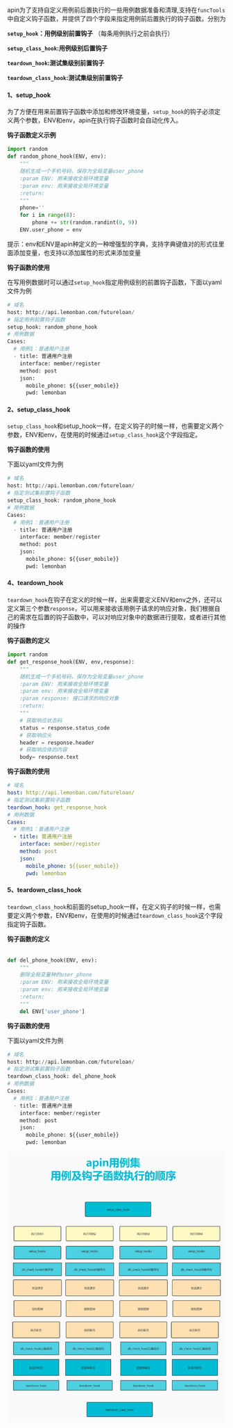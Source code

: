 # 


####

apin为了支持自定义用例前后置执行的一些用例数据准备和清理,支持在`funcTools`中自定义钩子函数，并提供了四个字段来指定用例前后置执行的钩子函数。分别为

**`setup_hook`：用例级别前置钩子** （每条用例执行之前会执行）

**`setup_class_hook`:用例级别后置钩子**

**`teardown_hook`:测试集级别前置钩子**

**`teardown_class_hook`:测试集级别前置钩子**

#### 1、setup_hook 

为了方便在用来前置钩子函数中添加和修改环境变量，`setup_hook`的钩子必须定义两个参数，ENV和env，apin在执行钩子函数时会自动化传入。

**钩子函数定义示例**

```python
import random
def random_phone_hook(ENV, env):
    """
    随机生成一个手机号码，保存为全局变量user_phone
    :param ENV: 用来接收全局环境变量
    :param env: 用来接收全局环境变量
    :return:
    """
    phone=''
    for i in range(8):
        phone += str(random.randint(0, 9))
    ENV.user_phone = env  
```

提示：env和ENV是apin种定义的一种增强型的字典，支持字典键值对的形式往里面添加变量，也支持以添加属性的形式来添加变量

**钩子函数的使用**

在写用例数据时可以通过`setup_hook`指定用例级别的前置钩子函数，下面以yaml文件为例

```python
# 域名
host: http://api.lemonban.com/futureloan/
# 指定用例前置钩子函数
setup_hook: random_phone_hook
# 用例数据
Cases:
  # 用例1：普通用户注册
  - title: 普通用户注册
    interface: member/register
    method: post
    json:
      mobile_phone: ${{user_mobile}}
      pwd: lemonban
```



#### 2、setup_class_hook

`setup_class_hook`和setup_hook一样，在定义钩子的时候一样，也需要定义两个参数，ENV和env，在使用的时候通过`setup_class_hook`这个字段指定。

**钩子函数的使用**

下面以yaml文件为例

```python
# 域名
host: http://api.lemonban.com/futureloan/
# 指定测试集前置钩子函数
setup_class_hook: random_phone_hook
# 用例数据
Cases:
  # 用例1：普通用户注册
  - title: 普通用户注册
    interface: member/register
    method: post
    json:
      mobile_phone: ${{user_mobile}}
      pwd: lemonban
```

####  4、teardown_hook

`teardown_hook`在钩子在定义的时候一样，出来需要定义ENV和env之外，还可以定义第三个参数`response`，可以用来接收该用例子请求的响应对象，我们根据自己的需求在后置的钩子函数中，可以对响应对象中的数据进行提取，或者进行其他的操作

**钩子函数的定义**

```python
import random
def get_response_hook(ENV, env,response):
    """
    随机生成一个手机号码，保存为全局变量user_phone
    :param ENV: 用来接收全局环境变量
    :param env: 用来接收全局环境变量
    :param response: 接口请求的响应对象
    :return:
    """
    # 获取响应状态码
    status = response.status_code
    # 获取响应头
    header = response.header
    # 获取响应体的内容
    body= response.text
```

**钩子函数的使用**

```yaml
# 域名
host: http://api.lemonban.com/futureloan/
# 指定测试集前置钩子函数
teardown_hook: get_response_hook
# 用例数据
Cases:
  # 用例1：普通用户注册
  - title: 普通用户注册
    interface: member/register
    method: post
    json:
      mobile_phone: ${{user_mobile}}
      pwd: lemonban
```



####  5、teardown_class_hook

`teardown_class_hook`和前面的setup_hook一样，在定义钩子的时候一样，也需要定义两个参数，ENV和env，在使用的时候通过`teardown_class_hook`这个字段指定钩子函数。

**钩子函数的定义**

```python

def del_phone_hook(ENV, env):
    """
    删除全局变量种的user_phone
    :param ENV: 用来接收全局环境变量
    :param env: 用来接收全局环境变量
    :return:
    """
    del ENV['user_phone']
```



**钩子函数的使用**

下面以yaml文件为例

```python
# 域名
host: http://api.lemonban.com/futureloan/
# 指定测试集前置钩子函数
teardown_class_hook: del_phone_hook
# 用例数据
Cases:
  # 用例1：普通用户注册
  - title: 普通用户注册
    interface: member/register
    method: post
    json:
      mobile_phone: ${{user_mobile}}
      pwd: lemonban
```





![1615966527547](img/apin_hook_run.jpg) 
